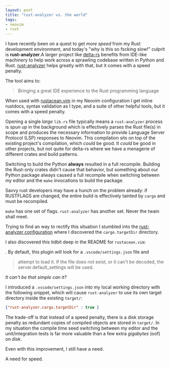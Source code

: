 ```yaml
---
layout: post
title: "rust-analyzer vs. the world"
tags:
- neovim
- rust
---
```


I have recently been on a quest to get _more speed_ from my Rust development
environment, and today's "why is this so fscking slow!" culprit is
**rust-analyzer**.A larger project like
[delta-rs](https://github.com/delta-io/delta-rs) benefits from IDE-like
machinery to help work across a sprawling codebase written in Python and Rust.
[rust-analyzer](https://rust-analyzer.github.io) helps greatly with that, but
it comes with a speed penalty.

The tool aims to:

>  Bringing a great IDE experience to the Rust programming language

When used with [rustacean.vim](https://github.com/mrcjkb/rustaceanvim) in my
Neovim configuration I get inline rustdocs, syntax validation as I type, and a
suite of other helpful tools, but it comes with a speed penalty.

Opening a single _large_ `lib.rs` file typically means a `rust-analyzer`
process is spun up in the background which is effectively parses the Rust
file(s) in scope and produces the necessary information to provide Language
Server Protocol (LSP) responses to Neovim. This compilation sits on top of the
existing project's compilation, which _could_ be good. It _could_ be good in
other projects, but not quite for delta-rs where we have a menagerie of
different crates and build patterns.

Switching to build the Python **always** resulted in a full recompile.
Building the Rust-only crates didn't cause that behavior, but something about
our Python package always caused a full recompile when switching between my
editor and the `make` invocations to build the package.

Savvy rust developers may have a hunch on the problem already: if RUSTFLAGS are
changed, the entire build is effectively tainted by `cargo` and must be
recompiled.

`make` has one set of flags. `rust-analyzer` has another set. Never the twain
shall meet.

Trying to find an way to rectify this situation I stumbled into the
[rust-analyzer
configuration](https://rust-analyzer.github.io/manual.html#configuration) where
I discovered the `cargo.targetDir` directory.

I also discovered this tidbit deep in the README for `rustacean.vim`:

. By default, this plugin will look for a `.vscode/settings.json` file and
> attempt to load it. If the file does not exist, or it can't be decoded, the
> server.default_settings will be used.


_It can't be that simple can it?_

I introduced a `.vscode/settings.json` into my local working directory with the
following snippet, which will cause `rust-analyzer` to use its own target
directory inside the existing `target/`:

```json
{"rust-analyzer.cargo.targetDir" : true }
```


The trade-off is that instead of a speed penalty, there is a disk storage
penalty as redundant copies of compiled objects are stored in `target/`. In my
situation the compile time seed switching between my editor and the
unit/integration tests is far more valuable than a few extra _gigabytes_ (oof)
on disk.


Even with this improvement, I still have a need.


A need for speed.
